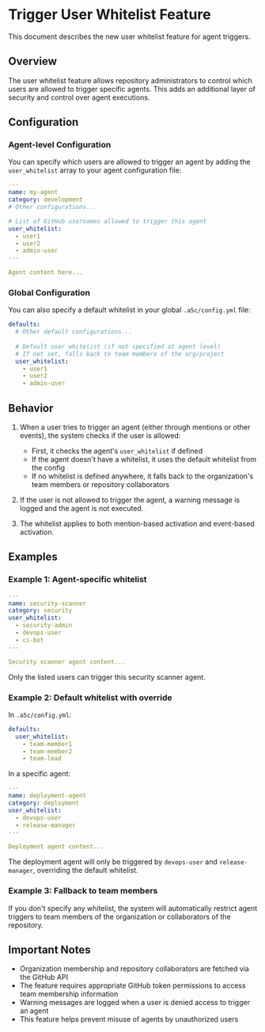# Trigger User Whitelist Feature

This document describes the new user whitelist feature for agent triggers.

## Overview

The user whitelist feature allows repository administrators to control which users are allowed to trigger specific agents. This adds an additional layer of security and control over agent executions.

## Configuration

### Agent-level Configuration

You can specify which users are allowed to trigger an agent by adding the `user_whitelist` array to your agent configuration file:

```yaml
---
name: my-agent
category: development
# Other configurations...

# List of GitHub usernames allowed to trigger this agent
user_whitelist:
  - user1
  - user2
  - admin-user
---

Agent content here...
```

### Global Configuration

You can also specify a default whitelist in your global `.a5c/config.yml` file:

```yaml
defaults:
  # Other default configurations...
  
  # Default user whitelist (if not specified at agent level)
  # If not set, falls back to team members of the org/project
  user_whitelist:
    - user1
    - user2
    - admin-user
```

## Behavior

1. When a user tries to trigger an agent (either through mentions or other events), the system checks if the user is allowed:
   - First, it checks the agent's `user_whitelist` if defined
   - If the agent doesn't have a whitelist, it uses the default whitelist from the config
   - If no whitelist is defined anywhere, it falls back to the organization's team members or repository collaborators

2. If the user is not allowed to trigger the agent, a warning message is logged and the agent is not executed.

3. The whitelist applies to both mention-based activation and event-based activation.

## Examples

### Example 1: Agent-specific whitelist

```yaml
---
name: security-scanner
category: security
user_whitelist:
  - security-admin
  - devops-user
  - ci-bot
---

Security scanner agent content...
```

Only the listed users can trigger this security scanner agent.

### Example 2: Default whitelist with override

In `.a5c/config.yml`:
```yaml
defaults:
  user_whitelist:
    - team-member1
    - team-member2
    - team-lead
```

In a specific agent:
```yaml
---
name: deployment-agent
category: deployment
user_whitelist:
  - devops-user
  - release-manager
---

Deployment agent content...
```

The deployment agent will only be triggered by `devops-user` and `release-manager`, overriding the default whitelist.

### Example 3: Fallback to team members

If you don't specify any whitelist, the system will automatically restrict agent triggers to team members of the organization or collaborators of the repository.

## Important Notes

- Organization membership and repository collaborators are fetched via the GitHub API
- The feature requires appropriate GitHub token permissions to access team membership information
- Warning messages are logged when a user is denied access to trigger an agent
- This feature helps prevent misuse of agents by unauthorized users